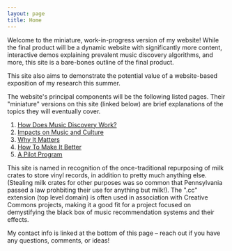 ```yaml
---
layout: page
title: Home
---
```


Welcome to the miniature, work-in-progress version of my website! While the final product will be a dynamic website with significantly more content, interactive demos explaining prevalent music discovery algorithms, and more, this site is a bare-bones outline of the final product.

This site also aims to demonstrate the potential value of a website-based exposition of my research this summer.

The website's principal components will be the following listed pages. Their "miniature" versions on this site (linked below) are brief explanations of the topics they will eventually cover.

1. [How Does Music Discovery Work?](/discovery)
2. [Impacts on Music and Culture](/impacts)
3. [Why It Matters](/why)
4. [How To Make It Better](/improvements)
5. [A Pilot Program](/pilot)

This site is named in recognition of the once-traditional repurposing of milk crates to store vinyl records, in addition to pretty much anything else. (Stealing milk crates for other purposes was so common that Pennsylvania passed a law prohbiting their use for anything but milk!). The ".cc" extension (top level domain) is often used in association with Creative Commons projects, making it a good fit for a project focused on demystifying the black box of music recommendation systems and their effects.

My contact info is linked at the bottom of this page – reach out if you have any questions, comments, or ideas!
